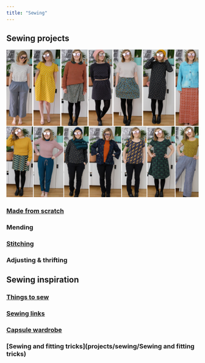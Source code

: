 ```yaml
---
title: "Sewing"
---
```


## Sewing projects

![](projects/attachments/Pasted%20image%2020230119203000.png)

### [Made from scratch](projects/sewing/Made%20from%20scratch.md)

### Mending 

### [Stitching](projects/sewing/stitching)

### Adjusting & thrifting


## Sewing inspiration

### [Things to sew](projects/sewing/Things%20to%20sew.md)

### [Sewing links](projects/sewing/Sewing%20links.md)

### [Capsule wardrobe](projects/sewing/Capsule%20wardrobe.md)

### [Sewing and fitting tricks](projects/sewing/Sewing and fitting tricks)



